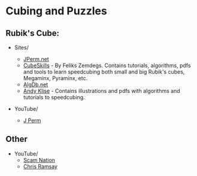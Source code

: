 # Cubing and Puzzles

## Rubik's Cube:
- Sites/
	- [JPerm.net](https://jperm.net)
    - [CubeSkills](https://www.cubeskills.com/) - By Feliks Zemdegs. Contains tutorials, algorithms, pdfs and tools to learn speedcubing both small and big Rubik's cubes, Megaminx, Pyraminx, etc.
    - [AlgDb.net](http://algdb.net/)
    - [Andy Klise](http://www.kungfoomanchu.com/) - Contains illustrations and pdfs with algorithms and tutorials to speedcubing.

- YouTube/
    - [J Perm](https://www.youtube.com/channel/UCqTVfT9JQqhA6_Hi_h_h97Q)

## Other
- YouTube/
    - [Scam Nation](https://www.youtube.com/channel/UCRd9JHiQvqwT8O4d0QGI9jQ)
    - [Chris Ramsay](https://www.youtube.com/channel/UCrPUg54jUy1T_wII9jgdRbg)    
